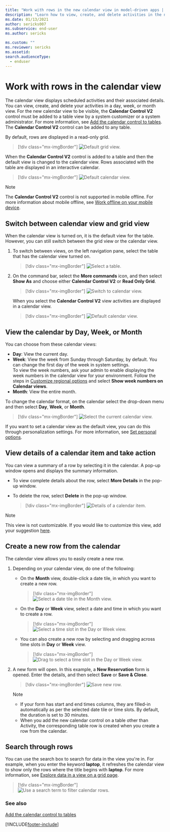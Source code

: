 ```yaml
---
title: "Work with rows in the new calendar view in model-driven apps | MicrosoftDocs"
description: "Learn how to view, create, and delete activities in the new calendar view."
ms.date: 01/13/2021
author: sericks007
ms.subservice: end-user
ms.author: sericks

ms.custom: ""
ms.reviewer: sericks
ms.assetid: 
search.audienceType: 
  - enduser
---
```


# Work with rows in the calendar view

The calendar view displays scheduled activities and their associated details. You can view, create, and delete your activities in a day, week, or month view. For the new calendar view to be visible, the **Calendar Control V2** control must be added to a table view by a system customizer or a system administrator. For more information, see [Add the calendar control to tables](../maker/model-driven-apps/add-calendar-control.md). The **Calendar Control V2** control can be added to any table.

By default, rows are displayed in a read-only grid. 

> [!div class="mx-imgBorder"]
> ![Default grid view.](media/default-grid-view-1.png "Default grid view") 


When the **Calendar Control V2** control is added to a table and then the default view is changed to the calendar view. Rows associated with the table are displayed in an interactive calendar.

> [!div class="mx-imgBorder"]
> ![Default calendar view.](media/cal-view.png "Default calendar view") 

> [!NOTE]
> The **Calendar Control V2** control is not supported in mobile offline. For more information about mobile offline, see [Work offline on your mobile device](/dynamics365/mobile-app/work-in-offline-mode).

## Switch between calendar view and grid view

When the calendar view is turned on, it is the default view for the table. However, you can still switch between the grid view or the calendar view.

1. To switch between views, on the left navigation pane, select the table that has the calendar view turned on.

   > [!div class="mx-imgBorder"]
   > ![Select a table.](media/cal-view-1.png "Select a table") 

2.  On the command bar, select the **More commands** icon, and then select **Show As** and choose either **Calendar Control V2** or **Read Only Grid**.

    > [!div class="mx-imgBorder"]
    > ![Switch to calendar view.](media/switch-calendar-view-1.png "Switch to calendar view") 

    When you select the **Calendar Control V2** view activities are displayed in a calendar view.

    > [!div class="mx-imgBorder"]
    > ![Default calendar view.](media/cal-view.png "Default calendar view") 

## View the calendar by Day, Week, or Month

You can choose from these calendar views:

- **Day**: View the current day.
- **Week**: View the week from Sunday through Saturday, by default. You can change the first day of the week in system settings.<br/>To view the week numbers, ask your admin to enable displaying the week numbers in the calendar view for your environment. Follow the steps in [Customize regional options](/power-platform/admin/customize-regional-options-admins) and select **Show week numbers on Calendar views**.
- **Month**: View the entire month.

To change the calendar format, on the calendar select the drop-down menu and then select **Day**, **Week**, or **Month**.

 > [!div class="mx-imgBorder"]
 > ![Select the current calendar view.](media/cal-nav-bar-1.png "Select the current calendar view") 


If you want to set a calendar view as the default view, you can do this through personalization settings. For more information, see [Set personal options](./set-personal-options.md#activities-tab-options).

## View details of a calendar item and take action

You can view a summary of a row by selecting it in the calendar. A pop-up window opens and displays the summary information.

- To view complete details about the row, select **More Details** in the pop-up window.

- To delete the row, select **Delete** in the pop-up window.

  > [!div class="mx-imgBorder"]
  > ![Details of a calendar item.](media/details-pop-up-1.png "Details of a calendar item") 

> [!NOTE]
> This view is not customizable. If you would like to customize this view, add your suggestion [here](https://ideas.powerapps.com).

## Create a new row from the calendar

The calendar view allows you to easily create a new row.

1.  Depending on your calendar view, do one of the following:

    - On the **Month** view, double-click a date tile, in which you want to create a new row.
    
      > [!div class="mx-imgBorder"]
      > ![Select a date tile in the Month view.](media/date-tile-1.png "Select a date tile in the Month view")

    - On the **Day** or **Week** view, select a date and time in which you want to create a row.
   
      > [!div class="mx-imgBorder"]
      > ![Select a time slot in the Day or Week view.](media/time-slot-1.png "Select a time slot in the Day or Week view") 
    
    - You can also create a new row by selecting and dragging across time slots in **Day** or **Week** view.
    
       > [!div class="mx-imgBorder"]
       > ![Drag to select a time slot in the Day or Week view.](media/new-calendar-item.gif "Drag to select a time slot in the Day or Week view") 

2. A new form will open. In this example, a **New Reservation** form is opened. Enter the details, and then select **Save** or **Save & Close**. 

    > [!div class="mx-imgBorder"]
    > ![Save new row.](media/save-new-res.png "Save new row") 

    > [!NOTE]
    > - If your form has start and end times columns, they are filled-in automatically as per the selected date tile or time slots. By default, the duration is set to 30 minutes.
    > - When you add the new calendar control on a table other than Activity, the corresponding table row is created when you create a row from the calendar.
    

## Search through rows

You can use the search box to search for data in the view you're in. For example, when you enter the keyword **laptop**, it refreshes the calendar view to show only the rows where the title begins with **laptop**. For more information, see [Explore data in a view on a grid page](grid-filters.md).

> [!div class="mx-imgBorder"]
> ![Use a search term to filter calendar rows.](media/search-cal.png "Use a search term to filter calendar rows")

### See also

[Add the calendar control to tables](../maker/model-driven-apps/add-calendar-control.md)


[!INCLUDE[footer-include](../includes/footer-banner.md)]
